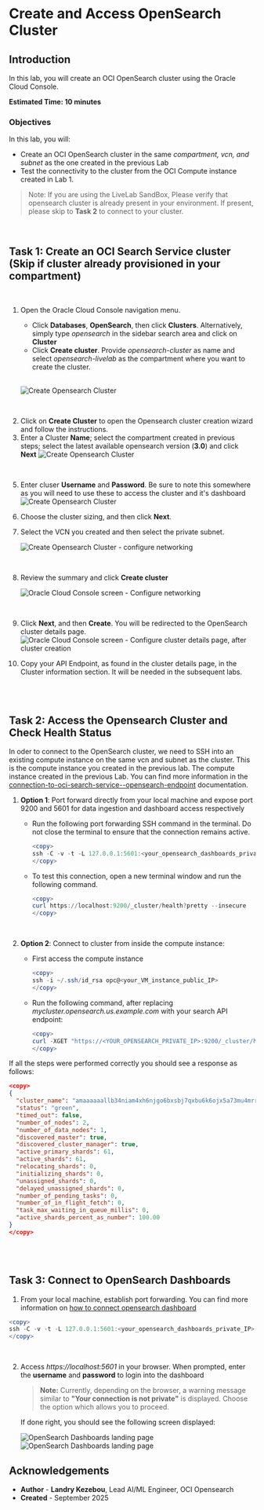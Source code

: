 # Create and Access OpenSearch Cluster

## Introduction

In this lab, you will create an OCI OpenSearch cluster using the Oracle Cloud Console.

**Estimated Time: 10 minutes**

### Objectives

In this lab, you will:
- Create an OCI OpenSearch cluster in the same *compartment, vcn, and subnet* as the one created in the previous Lab
- Test the connectivity to the cluster from the OCI Compute instance created in Lab 1.

> Note: If you are using the LiveLab SandBox, Please verify that opensearch cluster is already present in your environment. If present, please skip to  **Task 2** to connect to your cluster.

<br />

## Task 1: Create an OCI Search Service cluster (Skip if cluster already provisioned in your compartment)
<br />

1. Open the Oracle Cloud Console navigation menu.
   - Click **Databases**, **OpenSearch**, then click **Clusters**. Alternatively, simply type *opensearch* in the sidebar search area and click on **Cluster**
   - Click **Create cluster**. Provide *opensearch-cluster* as name and select *opensearch-livelab* as the compartment where you want to create the cluster.
   <br />

   ![Create Opensearch Cluster](images/create-opensearch-cluster-1.png)
<br />


2. Click on **Create Cluster** to  open the Opensearch cluster creation wizard and follow the instructions.
3. Enter a Cluster **Name**; select the compartment created in previous steps; select the latest available opensearch version (**3.0**) and click **Next**
![Create Opensearch Cluster](images/create-opensearch-cluster-2.png)

<br />

5. Enter cluser **Username** and **Password**. Be sure to note this somewhere as you will need to use these to access the cluster and it's dashboard
![Create Opensearch Cluster](images/create-opensearch-cluster-3.png)

6. Choose the cluster sizing, and then click **Next**.

7. Select the VCN you created and then select the private subnet.

   ![Create Opensearch Cluster - configure networking](images/create-opensearch-cluster-4.png)

<br />

8. Review the summary and click **Create cluster**

   ![Oracle Cloud Console screen - Configure networking](../images/image3-5.png)

<br />

9. Click **Next**, and then **Create**. You will be redirected to the OpenSearch cluster details page.
![Oracle Cloud Console screen - Configure cluster details page, after cluster creation](images/create-opensearch-cluster-5.png)


10. Copy your API Endpoint, as found in the cluster details page, in the Cluster information section. It will be needed in the subsequent labs.




<br /><br />

## Task 2: Access the Opensearch Cluster and Check Health Status

In oder to connect to the OpenSearch cluster, we need to SSH into an existing compute instance on the same vcn and subnet as the cluster. This is the compute instance you created in the previous lab.  The compute instance created in the previous Lab.
You can find more information in the [connection-to-oci-search-service--opensearch-endpoint](https://docs.oracle.com/en/learn/oci-opensearch/index.html#task-3-test-the-connection-to-oci-search-service--opensearch-endpoint) documentation.

1. **Option 1**: Port forward directly from your local machine and expose port 9200 and 5601 for data ingestion and dashboard access respectively

   - Run the following port forwarding SSH command in the terminal. Do not close the terminal to ensure that the connection remains active.

      ```powershell
      <copy>
      ssh -C -v -t -L 127.0.0.1:5601:<your_opensearch_dashboards_private_IP>:5601 -L 127.0.0.1:9200:<your_opensearch_private_IP>:9200 opc@<your_VM_instance_public_IP> -i ~/.ssh/id_rsa
      </copy>
      ```

   - To test this connection, open a new terminal window and run the following command.

      ```powershell
      <copy>
      curl https://localhost:9200/_cluster/health?pretty --insecure
      </copy>
      ```
<br/>

2. **Option 2**: Connect to cluster from inside the compute instance:
   - First access the compute instance
      ```powershell
      <copy>
      ssh -i ~/.ssh/id_rsa opc@<your_VM_instance_public_IP>
      </copy>
      ```

   - Run the following command, after replacing *mycluster.opensearch.us.example.com* with your search API endpoint:

      ```powershell
      <copy>
      curl -XGET "https://<YOUR_OPENSEARCH_PRIVATE_IP>:9200/_cluster/health?pretty" -k -u <USERID:PASSWORD>
      </copy>
      ```

If all the steps were performed correctly you should see a response as follows:

```json
<copy>
{
  "cluster_name": "amaaaaaallb34niam4xh6njgo6bxsbj7qxbu6k6ojx5a73mu4mrrkz6rhkva",
  "status": "green",
  "timed_out": false,
  "number_of_nodes": 2,
  "number_of_data_nodes": 1,
  "discovered_master": true,
  "discovered_cluster_manager": true,
  "active_primary_shards": 61,
  "active_shards": 61,
  "relocating_shards": 0,
  "initializing_shards": 0,
  "unassigned_shards": 0,
  "delayed_unassigned_shards": 0,
  "number_of_pending_tasks": 0,
  "number_of_in_flight_fetch": 0,
  "task_max_waiting_in_queue_millis": 0,
  "active_shards_percent_as_number": 100.00
}
</copy>
```


<br /><br />

## Task 3: Connect to OpenSearch Dashboards

1. From your local machine, establish port forwarding. You can find more information on [how to connect opensearch dashboard](https://docs.oracle.com/en/learn/oci-opensearch/index.html#task-3-test-the-connection-to-oci-search-service--opensearch-endpoint)


```powershell
<copy>
ssh -C -v -t -L 127.0.0.1:5601:<your_opensearch_dashboards_private_IP>:5601 -L 127.0.0.1:9200:<your_opensearch_private_IP>:9200 opc@<your_VM_instance_public_IP> -i ~/.ssh/id_rsa
</copy>
```

<br/>

2. Access *https://localhost:5601* in your browser. When prompted, enter the **username** and **password** to login into the dashboard

   > **Note:** Currently, depending on the browser, a warning message similar to **"Your connection is not private"** is displayed. Choose the option which allows you to proceed.

   If done right, you should see the following screen displayed:
   <br/>

   ![OpenSearch Dashboards landing page](images/opensearch-dashboard-1.png)
   ![OpenSearch Dashboards landing page](images/opensearch-dashboard-2.png)


## Acknowledgements

* **Author** - **Landry Kezebou**, Lead AI/ML Engineer, OCI Opensearch
* **Created** - September 2025
